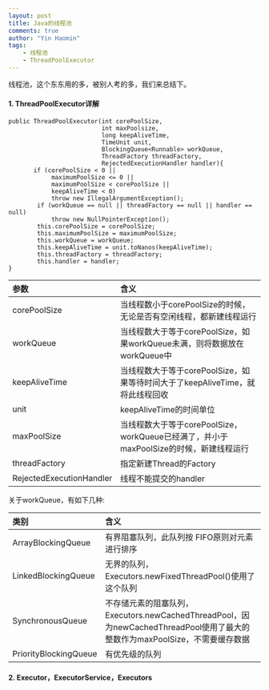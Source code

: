 ```yaml
---
layout: post
title: Java的线程池
comments: true
author: "Yin Haomin"
tags:
    - 线程池
    - ThreadPoolExecutor
---
```


线程池，这个东东用的多，被别人考的多，我们来总结下。<br>

#### 1. ThreadPoolExecutor详解

```
public ThreadPoolExecutor(int corePoolSize,
                          int maxPoolsize,
                          long keepAliveTime,
                          TimeUnit unit,
                          BlockingQueue<Runnable> workQueue,
                          ThreadFactory threadFactory,
                          RejectedExecutionHandler handler){
       if (corePoolSize < 0 ||
            maximumPoolSize <= 0 ||
            maximumPoolSize < corePoolSize ||
            keepAliveTime < 0)
            throw new IllegalArgumentException();
        if (workQueue == null || threadFactory == null || handler == null)
            throw new NullPointerException();
        this.corePoolSize = corePoolSize;
        this.maximumPoolSize = maximumPoolSize;
        this.workQueue = workQueue;
        this.keepAliveTime = unit.toNanos(keepAliveTime);
        this.threadFactory = threadFactory;
        this.handler = handler;
}
```

|参数|含义|
|:-------|:-------|
|corePoolSize|当线程数小于corePoolSize的时候，无论是否有空闲线程，都新建线程运行|
|workQueue|当线程数大于等于corePoolSize，如果workQueue未满，则将数据放在workQueue中|
|keepAliveTime|当线程数大于等于corePoolSize，如果等待时间大于了keepAliveTime，就将此线程回收|
|unit|keepAliveTime的时间单位|
|maxPoolSize|当线程数大于等于corePoolSize，workQueue已经满了，并小于maxPoolSize的时候，新建线程运行|
|threadFactory|指定新建Thread的Factory|
|RejectedExecutionHandler|线程不能提交的handler|

关于workQueue，有如下几种: <br>

|类别|含义|
|:-------|:-------|
|ArrayBlockingQueue|有界阻塞队列，此队列按 FIFO原则对元素进行排序|
|LinkedBlockingQueue|无界的队列，Executors.newFixedThreadPool()使用了这个队列|
|SynchronousQueue|不存储元素的阻塞队列，Executors.newCachedThreadPool，因为newCachedThreadPool使用了最大的整数作为maxPoolSize，不需要缓存数据|
|PriorityBlockingQueue|有优先级的队列|

#### 2. Executor，ExecutorService，Executors


